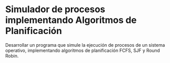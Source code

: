 # Simulador de procesos implementando Algoritmos de Planificación
Desarrollar un programa que simule la ejecución de procesos de un sistema operativo, implementando algoritmos de planificación FCFS, SJF y Round Robin.
